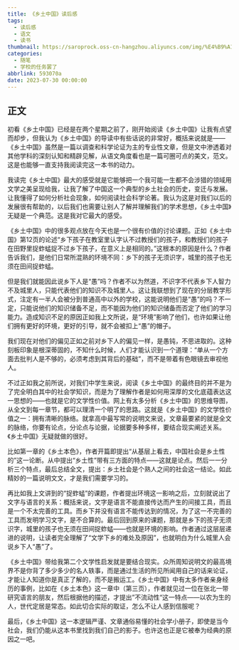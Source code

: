 ```yaml
---
title: 《乡土中国》读后感
tags:
  - 读后感
  - 语文
  - 读书
thumbnail: https://saroprock.oss-cn-hangzhou.aliyuncs.com/img/%E4%B9%A1%E5%9C%9F%E4%B8%AD%E5%9B%BD.jpg
categories:
  - 随笔
  - 学校的任务罢了
abbrlink: 593070a
date: 2023-07-30 00:00:00
---
```


## 正文

初看《乡土中国》已经是在两个星期之前了，刚开始阅读《乡土中国》让我有点望而却步，但我认为《乡土中国》的导读中有些话说的非常好，概括来说就是——《乡土中国》虽然是一篇以调查和科学论证为主的专业性文章，但是文中渗透着对其他学科的深刻认知和精辟见解，从语文角度看也是一篇可圈可点的美文，范文。这是也能够一直支持我阅读完这一本书的动力。

我读完《乡土中国》最大的感受就是它能够把一个我可能一生都不会涉猎的领域用文学之美呈现给我，让我了解了中国这一个典型的乡土社会的历史，变迁与发展。让我懂得了如何分析社会现象，如何阅读社会科学论著。我认为这是对我们以后的发展很有帮助的，以后我们也需要让别人了解并理解我们的学术思想，《乡土中国》无疑是一个典范。这是我对它最大的感受。

《乡土中国》中的很多观点放在今天也是一个很有价值的讨论课题。正如《乡土中国》第12页的论述“乡下孩子在教室里认字认不过教授们的孩子，和教授们的孩子在田野里捉蚱蜢捉不过乡下孩子，在意义上是相同的。”这根本的原因是什么？作者告诉我们，是他们日常所混熟的环境不同：乡下的孩子无须识字，城里的孩子也无须在田间捉蚱蜢。

但是我们就能因此说乡下人是“愚”吗？作者不以为然道，不识字不代表乡下人智力不及城里人，只能代表他们的知识不及城里人。这让我联想到了现在的分层教学形式，注定有一半人会被分到普通高中以外的学校，这能说明他们是“愚”的吗？不一定，只能说他们的知识储备不足，而不能因为他们的知识储备而否定了他们的学习能力。造成知识不足的原因正如我上文所说，是“环境”影响了他们，也许如果让他们拥有更好的环境，更好的引导，就不会被扣上“愚”的帽子。

我们现在对他们的偏见正如之前对乡下人的偏见一样，是愚钝，不思进取的。这种刻板印象是根深蒂固的，不知什么时候，人们才能认识到一个道理：“单从一个方面去批判人是不够的，必须考虑到其背后的基础”，而不是带着有色眼镜去审视他人。

不过正如我之前所说，对我们中学生来说，阅读《乡土中国》的最终目的并不是为了完全明白其中的社会学知识，而是为了理解作者是如何用深厚的文化底蕴表达这一思想的——也就是它的文学性价值。网上有太多分析《乡土中国》的思维导图，从全文到每一章节，都可以理清一个明了的思路。这就是《乡土中国》的文学性价值之一：拥有清晰的脉络。就拿高中最写常的说明文来说，文章最要紧的就是全文的脉络，你要有论点，分论点与论据，论据要多种多样，要结合现实阐述关系。《乡土中国》无疑就做的很好。

比如第一章的《乡土本色》，作者开篇即提出“从基层上看去，中国社会是乡土性的”这一论断。从中提出“乡土性”带有三方面的特点——这就是论点。然后一一分析三个特点，最后总结全文，提出：乡土社会是个熟人之间的社会这一结论。如此精妙的一篇说明文文，才是我们需要学习的。

再比如我上文讲到的“捉蚱蜢”的课题，作者提出环境这一影响之后，立刻就说出了文字与语言的关系：概括来说，文字是语言不能直接传达而产生的间接工具，而且是一个不太完善的工具。而乡下并没有语言不能传达到的情况，为了这一不完善的工具而发明学习文字，是不合算的。最后回到原来的课题，那就是乡下的孩子无须识字，城里的孩子也无须在田间捉蚱蜢——也就是环境的影响。作者通过这层层递进的说明，让读者完全理解了“文学下乡的难处及原因”，也就明白为什么城里人会说乡下人“愚”了。

《乡土中国》带给我第二个文学性启发就是要结合现实。众所周知说明文的最高境界不是你背了多少多少的名人轶事，而是通过生活的所见所闻用自己的话来论证，才能让人知道你是真正了解的，而不是搬运工。《乡土中国》中有太多作者亲身经历的事例，比如在《乡土本色》这一章中（第三页），作者就见过一位在张北一带研究语言的朋友，然后根据他的描述，才提出”不流动性“这一特点——以农为生的人，世代定居是常态。如此切合实际的取证，怎么不让人感到信服呢？

最后，《乡土中国》这一本逻辑严谨、文章通俗易懂的社会学小册子，即使是当今社会，我们仍能从这本书里找到我们自己的影子。也许这也正是它被奉为经典的原因之一吧。